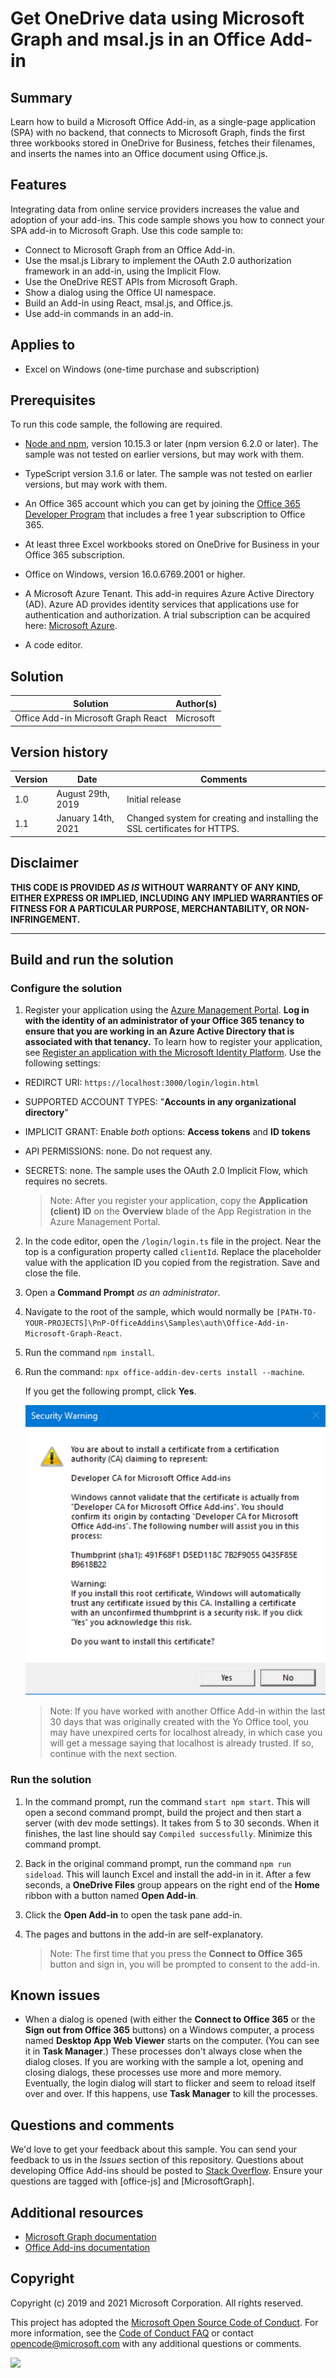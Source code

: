 # Get OneDrive data using Microsoft Graph and msal.js in an Office Add-in 

## Summary

Learn how to build a Microsoft Office Add-in, as a single-page application (SPA) with no backend, that connects to Microsoft Graph, finds the first three workbooks stored in OneDrive for Business, fetches their filenames, and inserts the names into an Office document using Office.js.

## Features

Integrating data from online service providers increases the value and adoption of your add-ins. This code sample shows you how to connect your SPA add-in to Microsoft Graph. Use this code sample to:

* Connect to Microsoft Graph from an Office Add-in.
* Use the msal.js Library to implement the OAuth 2.0 authorization framework in an add-in, using the Implicit Flow.
* Use the OneDrive REST APIs from Microsoft Graph.
* Show a dialog using the Office UI namespace.
* Build an Add-in using React, msal.js,  and Office.js. 
* Use add-in commands in an add-in.

## Applies to

-  Excel on Windows (one-time purchase and subscription)

## Prerequisites

To run this code sample, the following are required.

* [Node and npm](https://nodejs.org/en/), version 10.15.3 or later (npm version 6.2.0 or later). The sample was not tested on earlier versions, but may work with them.

* TypeScript version 3.1.6 or later. The sample was not tested on earlier versions, but may work with them.

* An Office 365 account which you can get by joining the [Office 365 Developer Program](https://aka.ms/devprogramsignup) that includes a free 1 year subscription to Office 365.

* At least three Excel workbooks stored on OneDrive for Business in your Office 365 subscription.

* Office on Windows, version 16.0.6769.2001 or higher.

* A Microsoft Azure Tenant. This add-in requires Azure Active Directory (AD). Azure AD provides identity services that applications use for authentication and authorization. A trial subscription can be acquired here: [Microsoft Azure](https://account.windowsazure.com/SignUp).

* A code editor.

## Solution

Solution | Author(s)
---------|----------
Office Add-in Microsoft Graph React | Microsoft

## Version history

Version  | Date | Comments
---------| -----| --------
1.0  | August 29th, 2019| Initial release
1.1  | January 14th, 2021| Changed system for creating and installing the SSL certificates for HTTPS.

## Disclaimer

**THIS CODE IS PROVIDED *AS IS* WITHOUT WARRANTY OF ANY KIND, EITHER EXPRESS OR IMPLIED, INCLUDING ANY IMPLIED WARRANTIES OF FITNESS FOR A PARTICULAR PURPOSE, MERCHANTABILITY, OR NON-INFRINGEMENT.**

----------

## Build and run the solution

### Configure the solution

1. Register your application using the [Azure Management Portal](https://manage.windowsazure.com). **Log in with the identity of an administrator of your Office 365 tenancy to ensure that you are working in an Azure Active Directory that is associated with that tenancy.** To learn how to register your application, see [Register an application with the Microsoft Identity Platform](https://docs.microsoft.com/graph/auth-register-app-v2). Use the following settings:

 - REDIRCT URI: `https://localhost:3000/login/login.html`
 - SUPPORTED ACCOUNT TYPES: "**Accounts in any organizational directory**"
 - IMPLICIT GRANT: Enable *both* options: **Access tokens** and **ID tokens**
 - API PERMISSIONS: none. Do not request any. 
 - SECRETS: none. The sample uses the OAuth 2.0 Implicit Flow, which requires no secrets.

	> Note: After you register your application, copy the **Application (client) ID** on the **Overview** blade of the App Registration in the Azure Management Portal. 
	 
2.  In the code editor, open the `/login/login.ts` file in the project. Near the top is a configuration property called `clientId`. Replace the placeholder value with the application ID you copied from the registration. Save and close the file.

3. Open a **Command Prompt** *as an administrator*.

4. Navigate to the root of the sample, which would normally be `[PATH-TO-YOUR-PROJECTS]\PnP-OfficeAddins\Samples\auth\Office-Add-in-Microsoft-Graph-React`.

5. Run the command `npm install`.

6. Run the command: ```npx office-addin-dev-certs install --machine```.

    If you get the following prompt, click **Yes**.

    <img src="ReadmeImages/CertificateWarningPrompt.png" alt="Screenshot of a dialog that warns about the SSL certificate and asks user to accept or deny installation of it" />

	> Note: If you have worked with another Office Add-in within the last 30 days that was originally created with the Yo Office tool, you may have unexpired certs for localhost already, in which case you will get a message saying that localhost is already trusted. If so, continue with the next section.

### Run the solution

1. In the command prompt, run the command `start npm start`. This will open a second command prompt, build the project and then start a server (with dev mode settings). It takes from 5 to 30 seconds. When it finishes, the last line should say `Compiled successfully`. Minimize this command prompt.
2. Back in the original command prompt, run the command `npm run sideload`. This will launch Excel and install the add-in in it. After a few seconds, a **OneDrive Files** group appears on the right end of the **Home** ribbon with a button named **Open Add-in**.
3. Click the **Open Add-in** to open the task pane add-in.
4. The pages and buttons in the add-in are self-explanatory. 

	> Note: The first time that you press the **Connect to Office 365** button and sign in, you will be prompted to consent to the add-in. 

## Known issues

* When a dialog is opened (with either the **Connect to Office 365** or the **Sign out from Office 365** buttons) on a Windows computer, a process named **Desktop App Web Viewer** starts on the computer. (You can see it in **Task Manager**.) These processes don't always close when the dialog closes. If you are working with the sample a lot, opening and closing dialogs, these processes use more and more memory. Eventually, the login dialog will start to flicker and seem to reload itself over and over. If this happens, use  **Task Manager** to kill the processes.

## Questions and comments

We'd love to get your feedback about this sample. You can send your feedback to us in the *Issues* section of this repository.
Questions about developing Office Add-ins should be posted to [Stack Overflow](http://stackoverflow.com). Ensure your questions are tagged with [office-js] and [MicrosoftGraph].

## Additional resources

* [Microsoft Graph documentation](https://docs.microsoft.com/graph/)
* [Office Add-ins documentation](https://docs.microsoft.com/office/dev/add-ins/overview/office-add-ins)

## Copyright

Copyright (c) 2019 and 2021 Microsoft Corporation. All rights reserved.

This project has adopted the [Microsoft Open Source Code of Conduct](https://opensource.microsoft.com/codeofconduct/). For more information, see the [Code of Conduct FAQ](https://opensource.microsoft.com/codeofconduct/faq/) or contact [opencode@microsoft.com](mailto:opencode@microsoft.com) with any additional questions or comments.

<img src="https://telemetry.sharepointpnp.com/officedev/samples/readme-template" />
